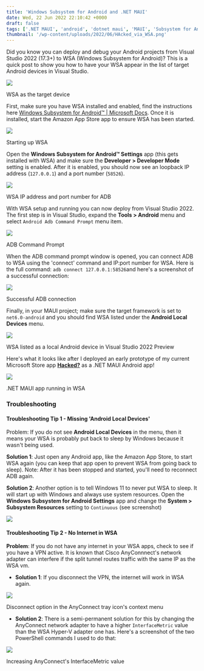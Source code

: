 ```yaml
---
title: 'Windows Subsystem for Android and .NET MAUI'
date: Wed, 22 Jun 2022 22:10:42 +0000
draft: false
tags: ['.NET MAUI', 'android', 'dotnet maui', 'MAUI', 'Subsystem for Android', 'Tools I Use', 'tutorial', 'Windows11']
thumbnail: '/wp-content/uploads/2022/06/HAcked_via_WSA.png'
---
```


Did you know you can deploy and debug your Android projects from Visual Studio 2022 (17.3+) to WSA (Windows Subsystem for Android)? This is a quick post to show you how to have your WSA appear in the list of target Android devices in Visual Studio.

![](/wp-content/uploads/2022/06/image.png)

WSA as the target device

First, make sure you have WSA installed and enabled, find the instructions here [Windows Subsystem for Android™️ | Microsoft Docs](https://docs.microsoft.com/en-us/windows/android/wsa/). Once it is installed, start the Amazon App Store app to ensure WSA has been started.

![](/wp-content/uploads/2022/06/image-4.png)

Starting up WSA

Open the **Windows Subsystem for Android™ Settings** app (this gets installed with WSA) and make sure the **Developer > Developer Mode** setting is enabled. After it is enabled, you should now see an loopback IP address (`127.0.0.1`) and a port number (`58526`).

![](/wp-content/uploads/2022/06/image-2.png)

WSA IP address and port number for ADB

With WSA setup and running you can now deploy from Visual Studio 2022. The first step is in Visual Studio, expand the **Tools > Android** menu and select `Android Adb Command Prompt` menu item.

![](/wp-content/uploads/2022/06/image-1.png)

ADB Command Prompt

When the ADB command prompt window is opened, you can connect ADB to WSA using the 'connect' command and IP:port number for WSA. Here is the full command: `adb connect 127.0.0.1:58526`and here's a screenshot of a successful connection:

![](/wp-content/uploads/2022/06/image-3.png)

Successful ADB connection

Finally, in your MAUI project; make sure the target framework is set to `net6.0-android` and you should find WSA listed under the **Android Local Devices** menu.

![](/wp-content/uploads/2022/06/image-5.png)

WSA listed as a local Android device in Visual Studio 2022 Preview

Here's what it looks like after I deployed an early prototype of my current Microsoft Store app [**Hacked?**](https://apps.microsoft.com/store/detail/hacked/9NBLGGH6850J) as a .NET MAUI Android app!

![](/wp-content/uploads/2022/06/image-8.png)

.NET MAUI app running in WSA

### Troubleshooting

#### Troubleshooting Tip 1 - Missing 'Android Local Devices'

Problem: If you do not see **Android Local Devices** in the menu, then it means your WSA is probably put back to sleep by Windows because it wasn't being used.

**Solution 1**: Just open any Android app, like the Amazon App Store, to start WSA again (you can keep that app open to prevent WSA from going back to sleep). Note: After it has been stopped and started, you'll need to reconnect ADB again.

**Solution 2**: Another option is to tell Windows 11 to never put WSA to sleep. It will start up with Windows and always use system resources. Open the **Windows Subsystem for Android Settings** app and change the **System > Subsystem Resources** setting to `Continuous` (see screenshot)

![](/wp-content/uploads/2022/06/image-6.png)

#### Troubleshooting Tip 2 - No Internet in WSA

**Problem**: If you do not have any internet in your WSA apps, check to see if you have a VPN active. It is known that Cisco AnyConnnect's network adapter can interfere if the split tunnel routes traffic with the same IP as the WSA vm.

*   **Solution 1**: If you disconnect the VPN, the internet will work in WSA again.

![](/wp-content/uploads/2022/06/image-9.png)

Disconnect option in the AnyConnect tray icon's context menu

*   **Solution 2**: There is a semi-permanent solution for this by changing the AnyConnect network adapter to have a higher `InterfaceMetric` value than the WSA Hyper-V adapter one has. Here's a screenshot of the two PowerShell commands I used to do that:

![](/wp-content/uploads/2022/06/image-7.png)

Increasing AnyConnect's InterfaceMetric value